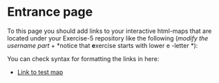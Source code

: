 # Entrance page

To this page you should add links to your interactive html-maps that are located under your Exercise-5 repository like the following (*modify the username part* + *notice that **e**xercise starts with lower e -letter *):
 
 You can check syntax for formatting the links in here: 
 - [Link to test map](https://romanovgleb.github.io/inter-maps/)
